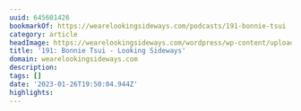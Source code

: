 ```yaml
---
uuid: 645601426
bookmarkOf: https://wearelookingsideways.com/podcasts/191-bonnie-tsui
category: article
headImage: https://wearelookingsideways.com/wordpress/wp-content/uploads/2022/07/Screenshot-2022-07-20-at-12.03.49-1680x1119.png
title: '191: Bonnie Tsui - Looking Sideways'
domain: wearelookingsideways.com
description:
tags: []
date: '2023-01-26T19:50:04.944Z'
highlights:
---
```



